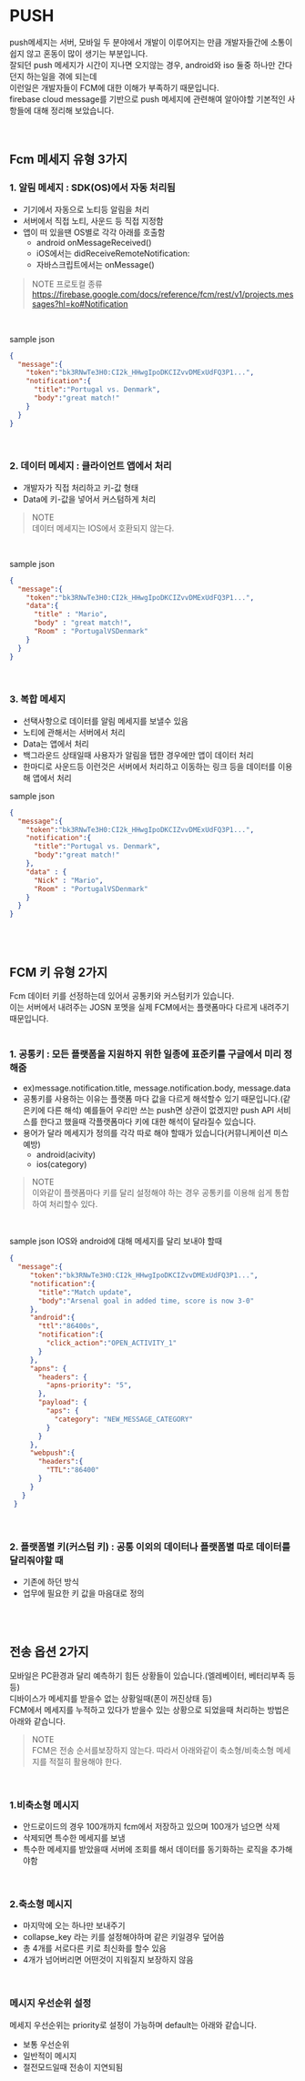 # PUSH
push메세지는 서버, 모바일 두 분야에서 개발이 이루어지는 만큼 개발자들간에 소통이 쉽지 않고 혼동이 많이 생기는 부분입니다. <br> 
잘되던 push 메세지가 시간이 지나면 오지않는 경우,  android와 iso 둘중 하나만 간다던지 하는일을 겪에 되는데<br>
이런일은 개발자들이 FCM에 대한 이해가 부족하기 때문입니다.<br>
firebase cloud message를 기반으로 push 메세지에 관련해여 알아야할 기본적인 사항들에 대해 정리해 보았습니다.<br>

<br>

## Fcm 메세지 유형 3가지
### 1. 알림 메세지 : SDK(OS)에서 자동 처리됨
 - 기기에서 자동으로 노티등 알림을 처리
 - 서버에서 직접 노티, 사운드 등 직접 지정함
 - 앱이 떠 있을땐 OS별로 각각 아래를 호출함
   - android onMessageReceived()
   -  iOS에서는 didReceiveRemoteNotification:
   -  자바스크립트에서는 onMessage()  
>  NOTE 프로토컬 종류<br> https://firebase.google.com/docs/reference/fcm/rest/v1/projects.messages?hl=ko#Notification
<br>

sample json
```json
{
  "message":{
    "token":"bk3RNwTe3H0:CI2k_HHwgIpoDKCIZvvDMExUdFQ3P1...",
    "notification":{
      "title":"Portugal vs. Denmark",
      "body":"great match!"
    }
  }
}
```
<br>

### 2. 데이터 메세지 : 클라이언트 앱에서 처리
 - 개발자가 직접 처리하고 키-값 형태
 - Data에 키-값을 넣어서 커스텀하게 처리
> NOTE <br> 데이터 메세지는 IOS에서 호환되지 않는다.
<br>

sample json
```json 
{
  "message":{
    "token":"bk3RNwTe3H0:CI2k_HHwgIpoDKCIZvvDMExUdFQ3P1...",
    "data":{
      "title" : "Mario",
      "body" : "great match!",
      "Room" : "PortugalVSDenmark"
    }
  }
}
```
<br>

### 3. 복합 메세지
 - 선택사항으로 데이터를 알림 메세지를 보낼수 있음
 - 노티에 관해서는 서버에서 처리
 - Data는 앱에서 처리
 - 백그라운드 상태일때 사용자가 알림을 탭한 경우에만 앱이 데이터 처리
 - 한마디로 사운드등 이런것은 서버에서 처리하고 이동하는 링크 등을 데이터를 이용해 앱에서 처리

sample json
```json
{
  "message":{
    "token":"bk3RNwTe3H0:CI2k_HHwgIpoDKCIZvvDMExUdFQ3P1...",
    "notification":{
      "title":"Portugal vs. Denmark",
      "body":"great match!"
    },
    "data" : {
      "Nick" : "Mario",
      "Room" : "PortugalVSDenmark"
    }
  }
}
```
<br>
<br>

## FCM 키 유형 2가지
Fcm 데이터 키를 선정하는데 있어서 공통키와 커스텀키가 있습니다.<br>
이는 서버에서 내려주는 JOSN 포멧을 실제 FCM에서는 플랫폼마다 다르게 내려주기 때문입니다.<br>
<br>

### 1. 공통키 : 모든 플랫폼을 지원하지 위한 일종에 표준키를 구글에서 미리 정해줌
 - ex)message.notification.title, message.notification.body, message.data
 - 공통키를 사용하는 이유는 플랫폼 마다 값을 다르게 해석할수 있기 때문입니다.(같은키에 다른 해석)
   예를들어 우리만 쓰는 push면 상관이 없겠지만 push API 서비스를 한다고 했을때 각플랫폼마다
   키에 대한 해석이 달라질수 있습니다.
 - 용어가 달라 메세지가 정의를 각각 따로 해야 할때가 있습니다(커뮤니케이션 미스 예방) 
   - android(acivity)
   - ios(category)
> NOTE <br>
이와같이 플렛폼마다 키를 달리 설정해야 하는 경우 공통키를 이용해 쉽게 통합하여 처리할수 있다.
<br>

sample json IOS와 android에 대해 메세지를 달리 보내야 할때
```json 
{
  "message":{
     "token":"bk3RNwTe3H0:CI2k_HHwgIpoDKCIZvvDMExUdFQ3P1...",
     "notification":{
       "title":"Match update",
       "body":"Arsenal goal in added time, score is now 3-0"
     },
     "android":{
       "ttl":"86400s",
       "notification":{
         "click_action":"OPEN_ACTIVITY_1"
       }
     },
     "apns": {
       "headers": {
         "apns-priority": "5",
       },
       "payload": {
         "aps": {
           "category": "NEW_MESSAGE_CATEGORY"
         }
       }
     },
     "webpush":{
       "headers":{
         "TTL":"86400"
       }
     }
   }
 }
```
<br>

### 2. 플랫폼별 키(커스텀 키) : 공통 이외의 데이터나 플랫폼별 따로 데이터를 달리줘야할 때
 - 기존에 하던 방식
 - 업무에 필요한 키 값을 마음대로 정의

<br>
<br>

## 전송 옵션 2가지
 모바일은 PC환경과 달리 예측하기 힘든 상황들이 있습니다.(엘레베이터, 베터리부족 등등)<br>
 디바이스가 메세지를 받을수 없는 상황일때(폰이 꺼진상태 등)<br>
 FCM에서 메세지를 누적하고 있다가 받을수 있는 상황으로 되었을때 처리하는 방법은 아래와 같습니다.<br>
 > NOTE <br> FCM은 전송 순서를보장하지 않는다. 따라서 아래와같이 축소형/비축소형 메세지를 적절히 활용해야 한다.
<br>

### 1.비축소형 메시지
  - 안드로이드의 경우 100개까지 fcm에서 저장하고 있으며 100개가 넘으면 삭제
  - 삭제되면 특수한 메세지를 보냄
  - 특수한 메세지를 받았을때 서버에 조회를 해서 데이터를 동기화하는 로직을 추가해야함
<br>

### 2.축소형 메시지
 - 마지막에 오는 하나만 보내주기
 - collapse_key 라는 키를 설정해야하며 같은 키일경우 덮어씀 
 - 총 4개를 서로다른 키로 최신화를 할수 있음
 - 4개가 넘어버리면 어떤것이 지워질지 보장하지 않음
<br>

### 메시지 우선순위 설정
메세지 우선순위는 priority로 설정이 가능하며 default는 아래와 같습니다.
 - 보통 우선순위
 - 일반적이 메시지
 - 절전모드일때 전송이 지연되됨
